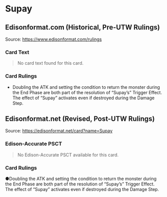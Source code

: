# Supay

## Edisonformat.com (Historical, Pre-UTW Rulings)

Source: https://www.edisonformat.com/rulings

### Card Text

> No card text found for this card.

### Card Rulings

*   Doubling the ATK and setting the condition to return the monster during the End Phase are both part of the resolution of “Supay’s” Trigger Effect. The effect of “Supay” activates even if destroyed during the Damage Step.

## Edisonformat.net (Revised, Post-UTW Rulings)

Source: https://edisonformat.net/card?name=Supay

### Edison-Accurate PSCT

> No Edison-Accurate PSCT available for this card.

### Card Rulings

●Doubling the ATK and setting the condition to return the monster during the End Phase are both part of the resolution of “Supay’s” Trigger Effect. The effect of “Supay” activates even if destroyed during the Damage Step.
            